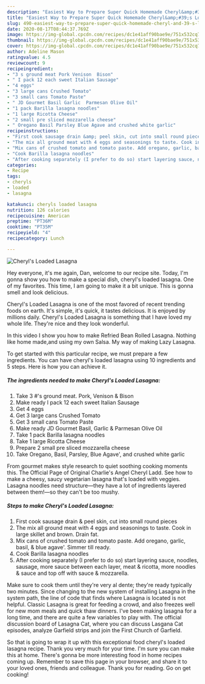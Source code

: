```yaml
---
description: "Easiest Way to Prepare Super Quick Homemade Cheryl&amp;#39;s Loaded Lasagna"
title: "Easiest Way to Prepare Super Quick Homemade Cheryl&amp;#39;s Loaded Lasagna"
slug: 490-easiest-way-to-prepare-super-quick-homemade-cheryl-and-39-s-loaded-lasagna
date: 2020-08-17T08:44:37.769Z
image: https://img-global.cpcdn.com/recipes/dc1e41aff90bae9e/751x532cq70/cheryls-loaded-lasagna-recipe-main-photo.jpg
thumbnail: https://img-global.cpcdn.com/recipes/dc1e41aff90bae9e/751x532cq70/cheryls-loaded-lasagna-recipe-main-photo.jpg
cover: https://img-global.cpcdn.com/recipes/dc1e41aff90bae9e/751x532cq70/cheryls-loaded-lasagna-recipe-main-photo.jpg
author: Adeline Mason
ratingvalue: 4.5
reviewcount: 9
recipeingredient:
- "3 s ground meat Pork Venison  Bison"
- " I pack 12 each sweet Italian Sausage"
- "4 eggs"
- "3 large cans Crushed Tomato"
- "3 small cans Tomato Paste"
- " JD Gourmet Basil Garlic  Parmesan Olive Oil"
- "1 pack Barilla lasagna noodles"
- "1 large Ricotta Cheese"
- "2 small pre sliced mozzarella cheese"
- " Oregano Basil Parsley Blue Agave and crushed white garlic"
recipeinstructions:
- "First cook sausage drain &amp; peel skin, cut into small round pieces"
- "The mix all ground meat with 4 eggs and seasonings to taste. Cook in large skillet and brown. Drain fat."
- "Mix cans of crushed tomato and tomato paste. Add oregano, garlic, basil, &amp; blue agave&#39;. Simmer till ready."
- "Cook Barilla lasagna noodles"
- "After cooking separately (I prefer to do so) start layering sauce, noodles, sausage, more sauce between each layer, meat &amp; ricotta, more noodles &amp; sauce and top off with sauce &amp; mozzarella."
categories:
- Recipe
tags:
- cheryls
- loaded
- lasagna

katakunci: cheryls loaded lasagna 
nutrition: 126 calories
recipecuisine: American
preptime: "PT36M"
cooktime: "PT35M"
recipeyield: "4"
recipecategory: Lunch

---
```



![Cheryl&#39;s Loaded Lasagna](https://img-global.cpcdn.com/recipes/dc1e41aff90bae9e/751x532cq70/cheryls-loaded-lasagna-recipe-main-photo.jpg)

Hey everyone, it's me again, Dan, welcome to our recipe site. Today, I'm gonna show you how to make a special dish, cheryl&#39;s loaded lasagna. One of my favorites. This time, I am going to make it a bit unique. This is gonna smell and look delicious.

Cheryl&#39;s Loaded Lasagna is one of the most favored of recent trending foods on earth. It's simple, it's quick, it tastes delicious. It is enjoyed by millions daily. Cheryl&#39;s Loaded Lasagna is something that I have loved my whole life. They're nice and they look wonderful.

In this video I show you how to make Refried Bean Rolled Lasagna. Nothing like home made,and using my own Salsa. My way of making Lazy Lasagna.


To get started with this particular recipe, we must prepare a few ingredients. You can have cheryl&#39;s loaded lasagna using 10 ingredients and 5 steps. Here is how you can achieve it.

<!--inarticleads1-->

##### The ingredients needed to make Cheryl&#39;s Loaded Lasagna:

1. Take 3 #&#39;s ground meat. Pork, Venison &amp; Bison
1. Make ready  I pack 12 each sweet Italian Sausage
1. Get 4 eggs
1. Get 3 large cans Crushed Tomato
1. Get 3 small cans Tomato Paste
1. Make ready  JD Gourmet Basil, Garlic &amp; Parmesan Olive Oil
1. Take 1 pack Barilla lasagna noodles
1. Take 1 large Ricotta Cheese
1. Prepare 2 small pre sliced mozzarella cheese
1. Take  Oregano, Basil, Parsley, Blue Agave&#39;, and crushed white garlic


From gourmet makes style research to quiet soothing cooking moments this. The Official Page of Original Charlie&#39;s Angel Cheryl Ladd. See how to make a cheesy, saucy vegetarian lasagna that&#39;s loaded with veggies. Lasagna noodles need structure—they have a lot of ingredients layered between them!—so they can&#39;t be too mushy. 

<!--inarticleads2-->

##### Steps to make Cheryl&#39;s Loaded Lasagna:

1. First cook sausage drain &amp; peel skin, cut into small round pieces
1. The mix all ground meat with 4 eggs and seasonings to taste. Cook in large skillet and brown. Drain fat.
1. Mix cans of crushed tomato and tomato paste. Add oregano, garlic, basil, &amp; blue agave&#39;. Simmer till ready.
1. Cook Barilla lasagna noodles
1. After cooking separately (I prefer to do so) start layering sauce, noodles, sausage, more sauce between each layer, meat &amp; ricotta, more noodles &amp; sauce and top off with sauce &amp; mozzarella.


Make sure to cook them until they&#39;re very al dente; they&#39;re ready typically two minutes. Since changing to the new system of installing Lasagna in the system path, the line of code that finds where Lasagna is located is not helpful. Classic Lasagna is great for feeding a crowd, and also freezes well for new mom meals and quick thaw dinners. I&#39;ve been making lasagna for a long time, and there are quite a few variables to play with. The official discussion board of Lasagna Cat, where you can discuss Lasgana Cat episodes, analyze Garfield strips and join the First Church of Garfield. 

So that is going to wrap it up with this exceptional food cheryl&#39;s loaded lasagna recipe. Thank you very much for your time. I'm sure you can make this at home. There's gonna be more interesting food in home recipes coming up. Remember to save this page in your browser, and share it to your loved ones, friends and colleague. Thank you for reading. Go on get cooking!
